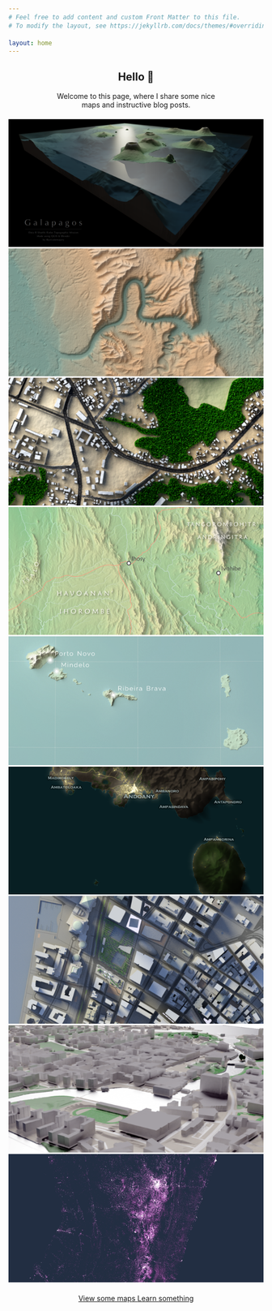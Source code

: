 ```yaml
---
# Feel free to add content and custom Front Matter to this file.
# To modify the layout, see https://jekyllrb.com/docs/themes/#overriding-theme-defaults

layout: home
---
```


<div style="width: 320px; margin: auto; text-align: center; margin-bottom: 20px">
  <h2>Hello 👋</h2>
  Welcome to this page, where I share some nice maps and instructive blog posts.
</div>

<div id="slider" style="margin: auto; margin-bottom: 20px">
  <img src="/slider_content/2019-05-21_b3d_galapagos.png" alt="Galapagos 3D">
  <img src="/slider_content/2019-05-21_b3d_gorges_tsiribihina.png" alt="Gorges du Tsiribihina">
  <img src="/slider_content/2019-05-21_b3d_tsiroanomandidy_part.png" alt="Tsiroanomandidy">
  <img src="/slider_content/2019-05-21_inkscape_ihorombe_relief_map.png" alt="Ihorombe">
  <img src="/slider_content/2019-05-21_qgis_cape_verde.png" alt="Cape Verde">
  <img src="slider_content/2019-05-21_qgis_nosy-be.png" alt="Nosy Be">
  <img src="slider_content/2019-07-13_b3d_manhattan.png" alt="Manhattan FD">
  <img src="slider_content/2019-08-08_b3d_tampere_landscape.png" alt="Tampere 3D">
  <img src="slider_content/2019-10-01_qgis_mdg_hrsl.png" alt="Madagascar_HRSL">
</div>

<div id="buttons_1" style="margin: auto; width: 320px; text-align: center; display: block">
  <a href="/gallery" class="pageButton"><span class="buttonText"> View some maps </span></a>
  <a href="/blog" class="pageButton"><span class="buttonText"> Learn something </span></a>
</div>
